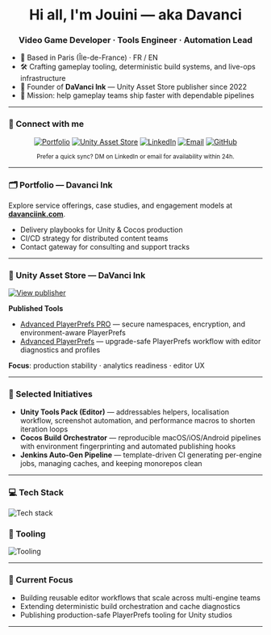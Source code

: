 <h1 align="center">Hi all, I'm Jouini — aka Davanci</h1>

<h3 align="center">Video Game Developer · Tools Engineer · Automation Lead</h3>

- 📍 Based in Paris (Île-de-France) · FR / EN
- 🛠 Crafting gameplay tooling, deterministic build systems, and live-ops infrastructure
- 🧭 Founder of **DaVanci Ink** — Unity Asset Store publisher since 2022
- 🚀 Mission: help gameplay teams ship faster with dependable pipelines

---

### 🤝 Connect with me

<p align="center">
  <a href="https://www.davanciink.com" target="_blank"><img src="https://img.shields.io/badge/Portfolio-davanciink.com-2563EB?style=for-the-badge&logo=googlechrome&logoColor=white" alt="Portfolio" /></a>
  <a href="https://assetstore.unity.com/publishers/78800" target="_blank"><img src="https://img.shields.io/badge/Unity%20Asset%20Store-DaVanci%20Ink-0f172a?style=for-the-badge&logo=unity&logoColor=white" alt="Unity Asset Store" /></a>
  <a href="https://www.linkedin.com/in/jouini-meher" target="_blank"><img src="https://img.shields.io/badge/LinkedIn-jouini--meher-0a66c2?style=for-the-badge&logo=linkedin&logoColor=white" alt="LinkedIn" /></a>
  <a href="mailto:jouin.meherr@gmail.com"><img src="https://img.shields.io/badge/Email-jouin.meherr@gmail.com-1f2937?style=for-the-badge&logo=protonmail&logoColor=white" alt="Email" /></a>
  <a href="https://github.com/Davancimeher" target="_blank"><img src="https://img.shields.io/badge/GitHub-Davancimeher-111827?style=for-the-badge&logo=github&logoColor=white" alt="GitHub" /></a>
</p>

<p align="center"><sub>Prefer a quick sync? DM on LinkedIn or email for availability within 24h.</sub></p>

---

### 🗂 Portfolio — Davanci Ink

Explore service offerings, case studies, and engagement models at **[davanciink.com](https://www.davanciink.com)**.

- Delivery playbooks for Unity & Cocos production
- CI/CD strategy for distributed content teams
- Contact gateway for consulting and support tracks

---

### 🛒 Unity Asset Store — DaVanci Ink

<p>
  <a href="https://assetstore.unity.com/publishers/78800" target="_blank"><img src="https://img.shields.io/badge/View%20Publisher%20Profile-10B981?style=for-the-badge&logo=unity&logoColor=white" alt="View publisher" /></a>
</p>

**Published Tools**
- [Advanced PlayerPrefs PRO](https://assetstore.unity.com/packages/tools/utilities/advanced-playerprefs-pro-244725) — secure namespaces, encryption, and environment-aware PlayerPrefs
- [Advanced PlayerPrefs](https://assetstore.unity.com/packages/tools/utilities/advanced-playerprefs-243581) — upgrade-safe PlayerPrefs workflow with editor diagnostics and profiles

**Focus**: production stability · analytics readiness · editor UX

---

### 🚧 Selected Initiatives

- **Unity Tools Pack (Editor)** — addressables helpers, localisation workflow, screenshot automation, and performance macros to shorten iteration loops
- **Cocos Build Orchestrator** — reproducible macOS/iOS/Android pipelines with environment fingerprinting and automated publishing hooks
- **Jenkins Auto-Gen Pipeline** — template-driven CI generating per-engine jobs, managing caches, and keeping monorepos clean

---

### 💻 Tech Stack

<p align="left">
  <img src="https://skillicons.dev/icons?i=unity,cs,python,go,nodejs,ts,git,github" alt="Tech stack" />
</p>

### 🧰 Tooling

<p align="left">
  <img src="https://skillicons.dev/icons?i=jenkins,docker,vscode,visualstudio,idea,linux" alt="Tooling" />
</p>

---

### 🔭 Current Focus

- Building reusable editor workflows that scale across multi-engine teams
- Extending deterministic build orchestration and cache diagnostics
- Publishing production-safe PlayerPrefs tooling for Unity studios

---
